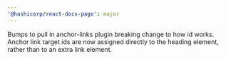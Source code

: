 ```yaml
---
'@hashicorp/react-docs-page': major
---
```


Bumps to pull in anchor-links plugin breaking change to how id works. Anchor link target ids are now assigned directly to the heading element, rather than to an extra link element.
